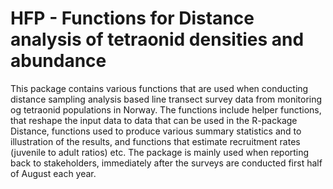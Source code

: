 # HFP - Functions for Distance analysis of tetraonid densities and abundance

This package contains various functions that are used when conducting distance sampling analysis based line transect survey data from monitoring og tetraonid populations in Norway. The functions include helper functions, that reshape the input data to data that can be used in the R-package Distance, functions used to produce various summary statistics and to illustration of the results, and functions that estimate recruitment rates (juvenile to adult ratios) etc. The package is mainly used when reporting back to stakeholders, immediately after the surveys are conducted first half of August each year.  